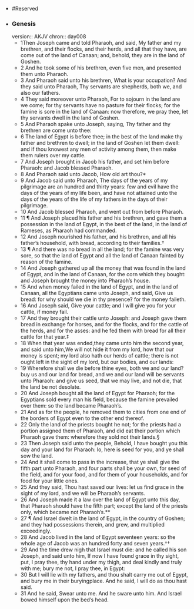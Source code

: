 - #Reserved
- ### Genesis
  version:: AKJV
  chron:: day008
	- 1Then Joseph came and told Pharaoh, and said, My father and my brethren, and their
	  flocks, and their herds, and all that they have, are come out of the land of Canaan; and,
	  behold, they are in the land of Goshen.
	- 2 And he took some of his brethren, even five
	  men, and presented them unto Pharaoh.
	- 3 And Pharaoh said unto his brethren, What
	  is your occupation? And they said unto Pharaoh, Thy servants are shepherds, both we,
	  and also our fathers.
	- 4 They said moreover unto Pharaoh, For to sojourn in the land
	  are we come; for thy servants have no pasture for their flocks; for the famine is sore in
	  the land of Canaan: now therefore, we pray thee, let thy servants dwell in the land of
	  Goshen.
	- 5 And Pharaoh spake unto Joseph, saying, Thy father and thy brethren are come
	  unto thee:
	- 6 The land of Egypt is before thee; in the best of the land make thy father and
	  brethren to dwell; in the land of Goshen let them dwell: and if thou knowest any men
	  of activity among them, then make them rulers over my cattle.
	- 7 And Joseph brought in
	  Jacob his father, and set him before Pharaoh: and Jacob blessed Pharaoh.
	- 8 And Pharaoh
	  said unto Jacob, How old art thou?*
	- 9 And Jacob said unto Pharaoh, The days of the years
	  of my pilgrimage are an hundred and thirty years: few and evil have the days of the
	  years of my life been, and have not attained unto the days of the years of the life of my
	  fathers in the days of their pilgrimage.
	- 10 And Jacob blessed Pharaoh, and went out from
	  before Pharaoh.
	- 11 ¶ And Joseph placed his father and his brethren, and gave them a possession in
	  the land of Egypt, in the best of the land, in the land of Rameses, as Pharaoh had
	  commanded.
	- 12 And Joseph nourished his father, and his brethren, and all his father’s
	  household, with bread, according to their families.†
	- 13 ¶ And there was no bread in all the land; for the famine was very sore, so that
	  the land of Egypt and all the land of Canaan fainted by reason of the famine.
	- 14 And
	  Joseph gathered up all the money that was found in the land of Egypt, and in the land of
	  Canaan, for the corn which they bought: and Joseph brought the money into Pharaoh’s
	  house.
	- 15 And when money failed in the land of Egypt, and in the land of Canaan, all
	  the Egyptians came unto Joseph, and said, Give us bread: for why should we die in thy
	  presence? for the money faileth.
	- 16 And Joseph said, Give your cattle; and I will give you
	  for your cattle, if money fail.
	- 17 And they brought their cattle unto Joseph: and Joseph gave them bread in exchange for horses, and for the flocks, and for the cattle of the herds,
	  and for the asses: and he fed them with bread for all their cattle for that year.‡
	- 18 When
	  that year was ended,they came unto him the second year, and said unto him,We will not
	  hide it from my lord, how that our money is spent; my lord also hath our herds of cattle;
	  there is not ought left in the sight of my lord, but our bodies, and our lands:
	- 19 Wherefore
	  shall we die before thine eyes, both we and our land? buy us and our land for bread, and
	  we and our land will be servants unto Pharaoh: and give us seed, that we may live, and
	  not die, that the land be not desolate.
	- 20 And Joseph bought all the land of Egypt for
	  Pharaoh; for the Egyptians sold every man his field, because the famine prevailed over
	  them: so the land became Pharaoh’s.
	- 21 And as for the people, he removed them to cities
	  from one end of the borders of Egypt even to the other end thereof.
	- 22 Only the land of
	  the priests bought he not; for the priests had a portion assigned them of Pharaoh, and
	  did eat their portion which Pharaoh gave them: wherefore they sold not their lands.§
	- 23 Then Joseph said unto the people, Behold, I have bought you this day and your land
	  for Pharaoh: lo, here is seed for you, and ye shall sow the land.
	- 24 And it shall come to
	  pass in the increase, that ye shall give the fifth part unto Pharaoh, and four parts shall
	  be your own, for seed of the field, and for your food, and for them of your households,
	  and for food for your little ones.
	- 25 And they said, Thou hast saved our lives: let us find
	  grace in the sight of my lord, and we will be Pharaoh’s servants.
	- 26 And Joseph made it a
	  law over the land of Egypt unto this day, that Pharaoh should have the fifth part; except
	  the land of the priests only, which became not Pharaoh’s.**
	- 27 ¶ And Israel dwelt in the land of Egypt, in the country of Goshen; and they had
	  possessions therein, and grew, and multiplied exceedingly.
	- 28 And Jacob lived in the
	  land of Egypt seventeen years: so the whole age of Jacob was an hundred forty and
	  seven years.††
	- 29 And the time drew nigh that Israel must die: and he called his son
	  Joseph, and said unto him, If now I have found grace in thy sight, put, I pray thee, thy
	  hand under my thigh, and deal kindly and truly with me; bury me not, I pray thee, in
	  Egypt:
	- 30 But I will lie with my fathers, and thou shalt carry me out of Egypt, and bury
	  me in their buryingplace. And he said, I will do as thou hast said.
	- 31 And he said, Swear
	  unto me. And he sware unto him. And Israel bowed himself upon the bed’s head.